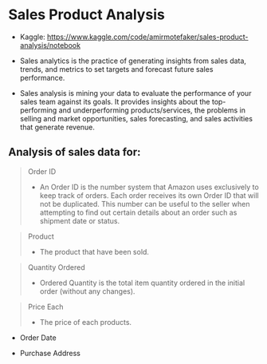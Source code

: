 # Sales Product Analysis

- Kaggle: https://www.kaggle.com/code/amirmotefaker/sales-product-analysis/notebook


- Sales analytics is the practice of generating insights from sales data, trends, and metrics to set targets and forecast future sales performance. 
- Sales analysis is mining your data to evaluate the performance of your sales team against its goals. It provides insights about the top-performing and underperforming products/services, the problems in selling and market opportunities, sales forecasting, and sales activities that generate revenue.

## Analysis of sales data for:

> Order ID 
>- An Order ID is the number system that Amazon uses exclusively to keep track of orders. Each order receives its own Order ID that will not be duplicated. This number can be useful to the seller when attempting to find out certain details about an order such as shipment date or status.

> Product
>- The product that have been sold.

> Quantity Ordered
>- Ordered Quantity is the total item quantity ordered in the initial order (without any changes).

> Price Each
>- The price of each products.

- Order Date

- Purchase Address
